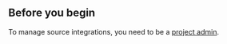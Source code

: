 ## Before you begin

To manage source integrations, you need to be a [project admin](../../administration/users.md).
